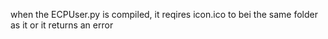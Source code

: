 when the ECPUser.py is compiled, it reqires icon.ico to bei the same folder as it or it returns an error
